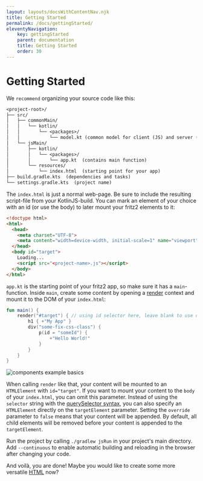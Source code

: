 ```yaml
---
layout: layouts/docsWithContentNav.njk
title: Getting Started
permalink: /docs/gettingStarted/
eleventyNavigation:
    key: gettingStarted
    parent: documentation
    title: Getting Started
    order: 30
---
```


# Getting Started

We `recommend` organizing your source code like this:

```txt
<project-root>/
├── src/
│   ├── commonMain/
│   │   └── kotlin/
│   │       └── <packages>/
│   │           └── model.kt (common model for client (JS) and server (JVM))
│   └── jsMain/
│       ├── kotlin/
│       │   └── <packages>/
│       │       └── app.kt  (contains main function)
│       └── resources/
│           └── index.html  (starting point for your app)
├── build.gradle.kts  (dependencies and tasks)
└── settings.gradle.kts  (project name)
```

The `index.html` is just a normal web-page. Be sure to include the resulting script-file from your KotlinJS-build.
You can mark an element of your choice with an id (or use the body) to later mount your fritz2 elements to it:

```html
<!doctype html>
<html>
  <head>
    <meta charset="UTF-8">
    <meta content="width=device-width, initial-scale=1" name="viewport">
  </head>
  <body id="target">
    Loading...
    <script src="<project-name>.js"></script>
  </body>
</html>
```

`app.kt` is the starting point of your fritz2 app, so make sure it has a `main`-function. 
Inside `main`, create some content by opening a 
[render](https://api.fritz2.dev/core/core/dev.fritz2.dom.html/render.html) context and 
mount it to the DOM of your `index.html`:

```kotlin
fun main() {
    render("#target") { // using id selector here, leave blank to use document.body
        h1 { +"My App" }
        div("some-fix-css-class") {
            p(id = "someId") {
                +"Hello World!"
            }
        }
    }
}
```
![components example basics](images/gettingstarted_inital.png)

When calling `render` like that, your content will be mounted to an `HTMLElement` with `id="target"`. 
If you want to mount your content to the `body` of your `index.html`, you can omit this parameter. 
Instead of using the `selector` string with the [querySelector syntax](https://developer.mozilla.org/en-US/docs/Web/API/Document/querySelector), 
you can also specify an `HTMLElement` directly on the `targetElement` parameter. 
Setting the `override` parameter to `false` means that your content will be appended. By default, all child
elements will be removed before your content is appended to the `targetElement`.

Run the project by calling `./gradlew jsRun` in your project's main directory. Add `--continuous` to enable automatic
building and reloading in the browser after changing your code.

And voilà, you are done! Maybe you would like to create some more versatile [HTML](Attributes%20and%20CSS.html) now?